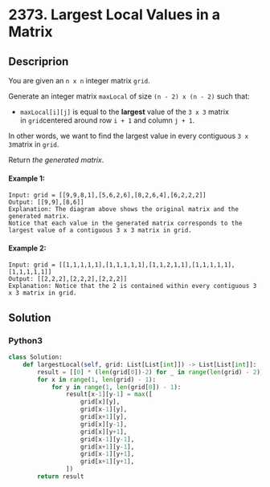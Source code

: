 # 2373. Largest Local Values in a Matrix


## Descriprion
You are given an `n x n` integer matrix `grid`.

Generate an integer matrix `maxLocal` of size `(n - 2) x (n - 2)` such that:

-   `maxLocal[i][j]` is equal to the **largest** value of the `3 x 3` matrix in `grid`centered around row `i + 1` and column `j + 1`.

In other words, we want to find the largest value in every contiguous `3 x 3`matrix in `grid`.

Return *the generated matrix*.

#### Example 1:
```
Input: grid = [[9,9,8,1],[5,6,2,6],[8,2,6,4],[6,2,2,2]]
Output: [[9,9],[8,6]]
Explanation: The diagram above shows the original matrix and the generated matrix.
Notice that each value in the generated matrix corresponds to the largest value of a contiguous 3 x 3 matrix in grid.
```

#### Example 2:
```
Input: grid = [[1,1,1,1,1],[1,1,1,1,1],[1,1,2,1,1],[1,1,1,1,1],[1,1,1,1,1]]
Output: [[2,2,2],[2,2,2],[2,2,2]]
Explanation: Notice that the 2 is contained within every contiguous 3 x 3 matrix in grid.
```


## Solution

### Python3
```python
class Solution:
    def largestLocal(self, grid: List[List[int]]) -> List[List[int]]:
        result = [[0] * (len(grid[0])-2) for _ in range(len(grid) - 2)]
        for x in range(1, len(grid) - 1):
            for y in range(1, len(grid[0]) - 1):
                result[x-1][y-1] = max([
                    grid[x][y], 
                    grid[x-1][y], 
                    grid[x+1][y], 
                    grid[x][y-1], 
                    grid[x][y+1],
                    grid[x-1][y-1],
                    grid[x+1][y-1],
                    grid[x-1][y+1],
                    grid[x+1][y+1],
                ])
        return result
```
